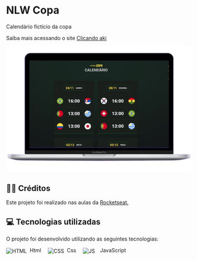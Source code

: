 # NLW Copa

<p>Calendário fictício da copa</p>
<p>Saiba mais acessando o site <a href="https://stanley-felix-bergamo.github.io/NLW-Copa/">Clicando aki</a></p> 

<div align="center" >
<img src="https://raw.githubusercontent.com/Stanley-Felix-Bergamo/NLW-Copa/master/Assets/img/mac.png" alt="Emoji triste">
</div>

<h2>👨‍🏫 Créditos</h2>
<p>
Este projeto foi realizado nas aulas da <a href="https://www.rocketseat.com.br/">Rocketseat.</a>
</p>

<h2>💻 Tecnologias utilizadas</h2>

O projeto foi desenvolvido utilizando as seguintes tecnologias:<br>

<div style="display: inline_block">
   <img align="center" alt="HTML" height="50" width="50" src="https://icons-for-free.com/download-icon-icon++html+icon-1320194800994962643_512.png">&nbsp; Html&emsp; 
   <img align="center" alt="CSS" height="70" width="70" src="https://icons-for-free.com/download-icon-css+develop+language+layout+programming+style+icon-1320165728409893942_512.png">&nbsp; Css&emsp; 
   <img align="center" alt="JS" height="50" width="50" src="https://cdn.iconscout.com/icon/free/png-256/javascript-2752148-2284965.png">&emsp;JavaScript
</div> 
